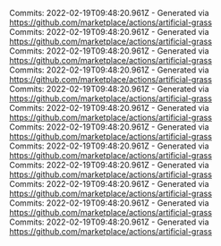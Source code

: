 Commits: 2022-02-19T09:48:20.961Z - Generated via https://github.com/marketplace/actions/artificial-grass
<br>
Commits: 2022-02-19T09:48:20.961Z - Generated via https://github.com/marketplace/actions/artificial-grass
<br>
Commits: 2022-02-19T09:48:20.961Z - Generated via https://github.com/marketplace/actions/artificial-grass
<br>
Commits: 2022-02-19T09:48:20.961Z - Generated via https://github.com/marketplace/actions/artificial-grass
<br>
Commits: 2022-02-19T09:48:20.961Z - Generated via https://github.com/marketplace/actions/artificial-grass
<br>
Commits: 2022-02-19T09:48:20.961Z - Generated via https://github.com/marketplace/actions/artificial-grass
<br>
Commits: 2022-02-19T09:48:20.961Z - Generated via https://github.com/marketplace/actions/artificial-grass
<br>
Commits: 2022-02-19T09:48:20.961Z - Generated via https://github.com/marketplace/actions/artificial-grass
<br>
Commits: 2022-02-19T09:48:20.961Z - Generated via https://github.com/marketplace/actions/artificial-grass
<br>
Commits: 2022-02-19T09:48:20.961Z - Generated via https://github.com/marketplace/actions/artificial-grass
<br>
Commits: 2022-02-19T09:48:20.961Z - Generated via https://github.com/marketplace/actions/artificial-grass
<br>
Commits: 2022-02-19T09:48:20.961Z - Generated via https://github.com/marketplace/actions/artificial-grass
<br>
